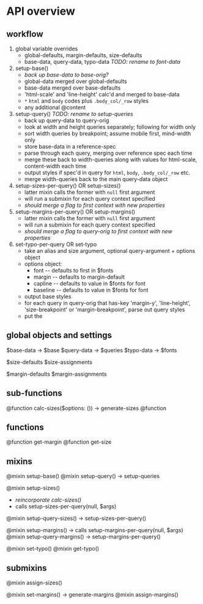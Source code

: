 # API overview

## workflow

1. global variable overrides
    - global-defaults, margin-defaults, size-defaults
    - base-data, query-data, typo-data _TODO: rename to font-data_
2. setup-base()
    - _back up base-data to base-orig?_
    - global-data merged over global-defaults
    - base-data merged over base-defaults
    - 'html-scale' and 'line-height' calc'd and merged to base-data
    - `*` `html` and `body` codes plus `.body_col/_row` styles
    - any additional @content
3. setup-query() _TODO: rename to setup-queries_
    - back up query-data to query-orig
    - look at width and height queries separately; following for width only
    - sort width queries by breakpoint; assume mobile first, mind-width only
    - store base-data in a reference-spec
    - parse through each query, merging over reference spec each time
    - merge these back to width-queries along with values for html-scale, content-width each time
    - output styles if spec'd in query for `html`, `body`, `.body_col/_row` etc.
    - merge width-queries back to the main query-data object
4. setup-sizes-per-query() OR setup-sizes()
    - latter mixin calls the former with `null` first argument
    - will run a submixin for each query context specified
    - _should merge a flag to first context with new properties_
5. setup-margins-per-query() OR setup-margins()
    - latter mixin calls the former with `null` first argument
    - will run a submixin for each query context specified
    - _should merge a flag to query-orig to first context with new properties_
6. set-typo-per-query OR set-typo
    - take an alias and size argument, optional query-argument + options object
    - options object:
        + font -- defaults to first in $fonts
        + margin -- defaults to margin-default
        + capline -- defaults to value in $fonts for font
        + baseline -- defaults to value in $fonts for font
    - output base styles
    - for each query in query-orig that has-key 'margin-y', 'line-height', 'size-breakpoint' or 'margin-breakpoint', parse out query styles
    - put the 

## global objects and settings

$base-data -> $base
$query-data -> $queries
$typo-data -> $fonts

$size-defaults
$size-assignments

$margin-defaults
$margin-assignments

## sub-functions

@function calc-sizes($options: ()) -> generate-sizes
@function 

## functions

@function get-margin
@function get-size

## mixins

@mixin setup-base()
@mixin setup-query() -> setup-queries

@mixin setup-sizes() 
- _reincorporate calc-sizes()_
- calls setup-sizes-per-query(null, $args)

@mixin setup-query-sizes() -> setup-sizes-per-query()

@mixin setup-margins() -> calls setup-margins-per-query(null, $args)
@mixin setup-query-margins() -> setup-margins-per-query()

@mixin set-typo()
@mixin get-typo()

## submixins

@mixin assign-sizes()

@mixin set-margins() -> generate-margins
@mixin assign-margins()